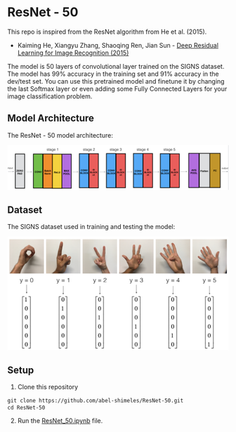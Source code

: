 # ResNet - 50

This repo is inspired from the ResNet algorithm from He et al. (2015).

* Kaiming He, Xiangyu Zhang, Shaoqing Ren, Jian Sun - [Deep Residual Learning for Image Recognition (2015)](https://arxiv.org/abs/1512.03385)


The model is 50 layers of convolutional layer trained on the SIGNS dataset. The model has 99% accuracy in the training set and 91% accuracy in the dev/test set.
You can use this pretrained model and finetune it by changing the last Softmax layer or even adding some Fully Connected Layers for your image classification problem.

## Model Architecture
The ResNet - 50 model architecture:

![ResNet - 50 Architecture](images/ResNet_Arcitecture.png?raw=true "ResNet - 50 Architecture")

## Dataset
The SIGNS dataset used in training and testing the model:


![SIGNS dataset](images/signs_data.png?raw=true "SIGNS dataset")

## Setup
1. Clone this repository
```shell
git clone https://github.com/abel-shimeles/ResNet-50.git
cd ResNet-50
```
2. Run the [ResNet_50.ipynb](ResNet_50.ipynb) file.
